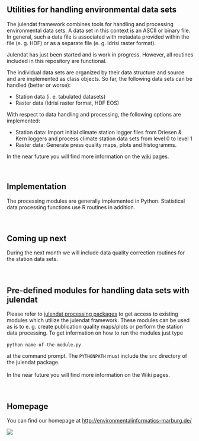 ## Utilities for handling environmental data sets ##

The julendat framework combines tools for handling and processing environmental data sets. A data set in this context is an ASCII or binary file. In general, such a data file is associated with metadata provided within the file (e. g. HDF) or as a separate file (e. g. Idrisi raster format).

Julendat has just been started and is work in progress. However, all routines included in this repository are functional.

The individual data sets are organized by their data structure and source and are implemented as class objects. So far, the following data sets can be handled (better or worse):
- Station data (i. e. tabulated datasets)
- Raster data (Idrisi raster format, HDF EOS)

With respect to data handling and processing, the following options are implemented:
- Station data: Import initial climate station logger files from Driesen & Kern loggers and process climate station data sets from level 0 to level 1
- Raster data: Generate press quality maps, plots and histogramms.

In the near future you will find more information on the [wiki](JulendatMain.md) pages.

<br>

<h2>Implementation</h2>
The processing modules are generally implemented in Python. Statistical data processing functions use R routines in addition.<br>
<br>
<br>

<h2>Coming up next</h2>
During the next month we will include data quality correction routines for the station data sets.<br>
<br>
<br>

<h2>Pre-defined modules for handling data sets with julendat</h2>
Please refer to <a href='http://code.google.com/p/julendat-processing-packages/source/checkout'>julendat processing packages</a> to get access to existing modules which utilize the julendat framework. These modules can be used as is to e. g. create publication quality maps/plots or perform the station data processing. To get information on how to run the modules just type<br>
<br>
<code>python name-of-the-module.py</code>

at the command prompt. The <code>PYTHONPATH</code> must include the <code>src</code> directory of the julendat package.<br>
<br>
In the near future you will find more information on the Wiki pages.<br>
<br>
<br>

<h2>Homepage</h2>
You can find our homepage at <a href='http://environmentalinformatics-marburg.de/'>http://environmentalinformatics-marburg.de/</a>

<a href='http://environmentalinformatics-marburg.de/'><img src='http://umweltinformatik-marburg.de/fileadmin/templates/images/Logos/logo.png' /></a>